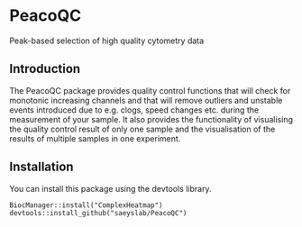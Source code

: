 # PeacoQC
Peak-based selection of high quality cytometry data

## Introduction
The PeacoQC package provides quality control functions that will check 
for monotonic increasing channels and that will remove outliers and unstable 
events introduced due to e.g. clogs, speed changes etc. during the measurement 
of your sample. It also provides the functionality of visualising the quality
control result of only one sample and the visualisation of the results of 
multiple samples in one experiment.

## Installation
You can install this package using the devtools library.

```{r}
BiocManager::install("ComplexHeatmap")
devtools::install_github("saeyslab/PeacoQC")
```

